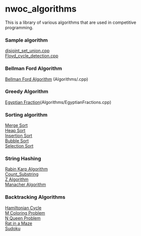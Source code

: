 # nwoc_algorithms
This is a library of various algorithms that are used in competitive programming.


### Sample algorithm
[disjoint_set_union.cpp](Algorithms/disjoint_set_union.cpp) <br />
[Floyd_cycle_detection.cpp](Algorithms/Linked_List/Floyd_cycle_detection.cpp)

### Bellman Ford Algorithm
 [Bellman Ford Algorithm](Bellman_Ford/BellmanFord.cpp)
(Algorithms/.cpp)

### Greedy Algorithm
[Egyptian Fraction](https://github.com/NJACKWinterOfCode/nwoc_algorithms/pull/116/commits/a660bb5ca89951b744ae27ebc808c6e032ea6053)(Algorithms/EgyptianFractions.cpp)

### Sorting algorithm 
[Merge Sort](Algorithms/Sorting/merge_sort.cpp) <br/>
[Heap Sort](Algorithms/Sorting/heap_sort.cpp)<br/>
[Insertion Sort](Algorithms/Sorting/insertion_sort.cpp) <br/>
[Bubble Sort](Algorithms/Sorting/bubble_sort.cpp) <br/>
[Selection Sort](Algorithms/Sorting/selection_sort.cpp)

### String Hashing
[Rabin Karp Algorithm](Algorithms/String_Hashing/rabin_karp.cpp)<br/>
[Count_Substring](Algorithms/String_Hashing/count_substr.cpp) <br/>
[Z Algorithm](Algorithms/String_Hashing/z-algorithm.cpp)<br/>
[Manacher Algorithm](Algorithms/String_Hashing/manacher.cpp) <br/>

### Backtracking Algorithms
[Hamiltonian Cycle](https://github.com/SubhradeepSS/nwoc_algorithms/blob/master/Algorithms/Backtracking/Hamiltonian%20Cycle.cpp)<br/>
[M Coloring Problem](https://github.com/SubhradeepSS/nwoc_algorithms/blob/master/Algorithms/Backtracking/M%20Coloring%20Problem.cpp)<br/>
[N Queen Problem](https://github.com/SubhradeepSS/nwoc_algorithms/blob/master/Algorithms/Backtracking/N%20Queen%20Problem.cpp)<br/>
[Rat in a Maze](https://github.com/SubhradeepSS/nwoc_algorithms/blob/master/Algorithms/Backtracking/Rat%20in%20a%20Maze.cpp)<br/>
[Sudoku](https://github.com/SubhradeepSS/nwoc_algorithms/blob/master/Algorithms/Backtracking/Sudoku.cpp)
